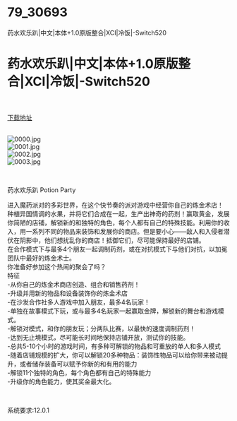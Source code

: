 # 79_30693
药水欢乐趴|中文|本体+1.0原版整合|XCI|冷饭|-Switch520
# 药水欢乐趴|中文|本体+1.0原版整合|XCI|冷饭|-Switch520
 <br/></br>
[下载地址](https://www.switch520.cc/article/30693 "下载地址")
<br/></br>

<p><img title="0000.jpg" src="https://www.switch520.cc/muke_img/2022_05_04_eedf9a2af6e6c.jpg" alt="0000.jpg"><br>
<img title="0001.jpg" src="https://www.switch520.cc/muke_img/2022_05_04_a0f2e74bb5cf9.jpg" alt="0001.jpg"><br>
<img title="0002.jpg" src="https://www.switch520.cc/muke_img/2022_05_04_69fb9f3d5974f.jpg" alt="0002.jpg"><br>
<img title="0003.jpg" src="https://www.switch520.cc/muke_img/2022_05_04_e6544c3fc7a90.jpg" alt="0003.jpg"></p>
<p>&nbsp;</p>
<p>药水欢乐趴 Potion Party</p>
<p>进入魔药派对的多彩世界，在这个快节奏的派对游戏中经营你自己的炼金术店！<br>
种植异国情调的水果，并将它们合成在一起，生产出神奇的药剂！赢取黄金，发展你简陋的店铺，解锁新的和独特的角色，每个人都有自己的特殊技能。利用你的收入，用一系列不同的物品来装饰和发展你的商店。但是要小心——敌人和入侵者潜伏在阴影中，他们想扰乱你的商店！抵御它们，尽可能保持最好的店铺。<br>
在合作模式下与最多4个朋友一起调制药剂，或在对抗模式下与他们对抗，以加冕团队中最好的炼金术士。<br>
你准备好参加这个热闹的聚会了吗？<br>
特征<br>
-从你自己的炼金术商店创造、组合和销售药剂！<br>
-升级并用新的物品和设备装饰你的炼金术店<br>
-在沙发合作社多人游戏中加入朋友，最多4名玩家！<br>
-单独在故事模式下玩，或与最多4名玩家一起赢取金牌，解锁新的舞台和游戏模式。<br>
-解锁对模式，和你的朋友玩；分两队比赛，以最快的速度调制药剂！<br>
-达到无止境模式，尽可能长时间地保持店铺开放，测试你的技能。<br>
-总共5-10个小时的游戏时间，有多种可解锁的物品和可重放的单人和多人模式<br>
-随着店铺规模的扩大，你可以解锁20多种物品：装饰性物品可以给你带来被动提升，或者储存装备可以赋予你新的和有用的能力<br>
-解锁11个独特的角色，每个角色都有自己的特殊能力<br>
-升级你的角色能力，使其奖金最大化。</p>
<p>&nbsp;</p>
<p>系统要求:12.0.1</p>



